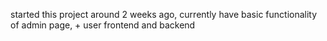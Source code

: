 started this project around 2 weeks ago, currently have basic functionality of admin page, + user frontend and backend
